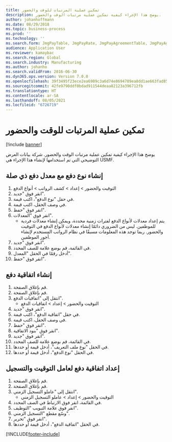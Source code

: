 ```yaml
---
title: تمكين عملية المرتبات للوقت والحضور
description: يوضح هذا الإجراء كيفية تمكين عملية مرتبات الوقت والحضور‬.
author: johanhoffmann
ms.date: 08/29/2018
ms.topic: business-process
ms.prod: ''
ms.technology: ''
ms.search.form: JmgPayTable, JmgPayRate, JmgPayAgreementTable, JmgPayAgreementLine, HcmWorker
audience: Application User
ms.reviewer: kamaybac
ms.search.region: Global
ms.search.industry: Manufacturing
ms.author: johanho
ms.search.validFrom: 2016-06-30
ms.dyn365.ops.version: Version 7.0.0
ms.openlocfilehash: 39f3495f23ece2ea6989c3a6d74e8694789ea8dd1ae663fad85143c327cde407
ms.sourcegitcommit: 42fe9790ddf0bdad911544deaa82123a396712fb
ms.translationtype: HT
ms.contentlocale: ar-SA
ms.lasthandoff: 08/05/2021
ms.locfileid: "6726719"
---
```

# <a name="enable-the-payroll-process-for-time-and-attendance"></a>تمكين عملية المرتبات للوقت والحضور

[!include [banner](../../includes/banner.md)]

يوضح هذا الإجراء كيفية تمكين عملية مرتبات الوقت والحضور‬. شركة بيانات العرض التوضيحي التي تم استخدامها لإنشاء هذا الإجراء هي USMF.


## <a name="create-a-pay-type-with-a-related-pay-rate"></a>إنشاء نوع دفع مع معدل دفع ذي صلة
1. التوقيت والحضور > إعداد > كشف الرواتب‬ > أنواع الدفع
2. انقر فوق "جديد".
3. في حقل "نوع الدفع"، اكتب قيمة.
4. في وصف الحقل، اكتب قيمة.
5. انقر فوق "حفظ".
6. انقر فوق "المعدلات‬".
    * يتم إعداد معدلات لأنواع الدفع لفترات زمنية محددة، ويمكن إنشاء معدلات فردية للموظفين. ليس من الضروري دائمًا إنشاء معدلات لأنواع الدفع في التوقيت والحضور. ربما توجد هذه المعلومات مسبقًا في نظام الرواتب المستخدم لإنشاء أجور الموظفين.  
7. انقر فوق "جديد".
8. في القائمة، قم بوضع علامة للصف المحدد.
9. أدخل رقمًا في الحقل "المعدل‬".
10. انقر فوق "حفظ".

## <a name="create-a-pay-agreement"></a>إنشاء اتفاقية دفع
1. قم بإغلاق الصفحة.
2. قم بإغلاق الصفحة.
3. انتقل إلى "اتفاقيات الدفع".
    * التوقيت والحضور > إعداد > اتفاقيات الدفع  
4. انقر فوق "جديد".
5. في حقل "اتفاقية الدفع"، اكتب قيمة.
6. في وصف الحقل، اكتب قيمة.
7. انقر فوق "حفظ".
8. انقر فوق "بنود الاتفاقية".
9. انقر فوق "جديد".
10. في القائمة، قم بوضع علامة للصف المحدد.
11. في الحقل "نوع ملف التعريف‬"، أدخل قيمة أو حددها.
12. في الحقل "نوع الدفع"، أدخل قيمة أو حددها.

## <a name="set-up-pay-agreement-for-time-and-registration-worker"></a>إعداد اتفاقية دفع لعامل التوقيت والتسجيل
1. قم بإغلاق الصفحة.
2. قم بإغلاق الصفحة.
3. انتقل إلى "عاملو التسجيل الزمني".
    * التوقيت والحضور > إعداد > عاملو التسجيل الزمني‬  
4. في القائمة، انقر فوق الارتباط في الصف المحدد.
5. انقر فوق علامة التبويب "التوظيف‬‬".
6. وسّع مقطع "التسجيل الزمني‬".
7. انقر فوق "تحرير".
8. في الحقل "اتفاقية الدفع"، أدخل قيمة أو حددها.



[!INCLUDE[footer-include](../../../includes/footer-banner.md)]